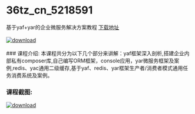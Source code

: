 # 36tz_cn_5218591
基于yaf+yar的企业微服务解决方案教程
[下载地址](http://www.36tz.cn/article/5218591 "下载地址")
<br/></br>[![download](http://36tz.cn/muke_img/2021_02_1-78-300x169.png "下载地址")](http://www.36tz.cn/article/5218591 "下载地址")
<br/></br>### 课程介绍:
本课程共分为以下几个部分来讲解：yaf框架深入剖析,搭建企业内部私有composer库,自己编写ORM框架，console应用，yar微服务框架及案例,redis、yac通用二级缓存,基于yaf、redis、yar框架生产者/消费者模式通用任务消费系统及案例。

### 课程截图:
[![download](http://36tz.cn/muke_img/2021_02_2-83.png "下载地址")](http://www.36tz.cn/article/5218591 "下载地址")
